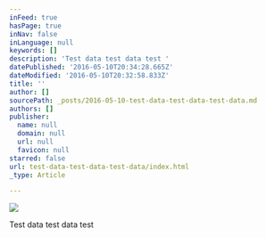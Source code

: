 ```yaml
---
inFeed: true
hasPage: true
inNav: false
inLanguage: null
keywords: []
description: 'Test data test data test '
datePublished: '2016-05-10T20:34:28.665Z'
dateModified: '2016-05-10T20:32:58.833Z'
title: ''
author: []
sourcePath: _posts/2016-05-10-test-data-test-data-test-data.md
authors: []
publisher:
  name: null
  domain: null
  url: null
  favicon: null
starred: false
url: test-data-test-data-test-data/index.html
_type: Article

---
```

![](https://the-grid-user-content.s3-us-west-2.amazonaws.com/27194872-b740-426a-ba15-8399052d7a4a.jpg)

Test data test data test